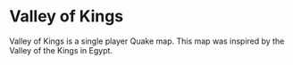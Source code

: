 # Valley of Kings 

Valley of Kings is a single player Quake map. This map was inspired by the Valley of the Kings in Egypt. 

